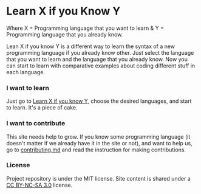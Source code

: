 # Learn X if you Know Y

Where X = Programming language that you want to learn & Y = Programming language that you already know.

Lean X if you know Y is a different way to learn the syntax of a new programming language if you already know other. Just select the language that you want to learn and the language that you already know. Now you can start to learn with comparative examples about coding different stuff in each language.

### I want to learn

Just go to [Learn X if you know Y](https://gersonlazaro.com/learn-x-if-you-know-y/index.html), choose the desired languages, and start to learn. It's a piece of cake.

### I want to contribute

This site needs help to grow. If you know some programming language (it doesn't matter if we already have it in the site or not), and want to help us, go to [contributing.md](contributing.md) and read the instruction for making contributions.

### License

Project repository is under the MIT license.
Site content is shared under a [CC BY-NC-SA 3.0](https://creativecommons.org/licenses/by-nc-sa/3.0/es/) license.
